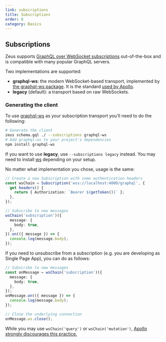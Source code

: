 ```yaml
---
link: subscriptions
title: Subscriptions
order: 8
category: Basics
---
```


## Subscriptions

Zeus supports [GraphQL over WebSocket subscriptions](https://github.com/enisdenjo/graphql-ws/blob/master/PROTOCOL.md) out-of-the-box and is compatible with many popular GraphQL servers.

Two implementations are supported:

- **graphql-ws**: the modern WebSocket-based transport, implemented by [the graphql-ws package](https://www.npmjs.com/package/graphql-ws). It is the standard [used by Apollo](https://www.apollographql.com/docs/react/data/subscriptions/#choosing-a-subscription-library).
- **legacy** (default): a transport based on raw WebSockets.

### Generating the client

To use [graphql-ws](https://www.npmjs.com/package/graphql-ws) as your subscription transport you'll need to do the following:

```sh
# Generate the client
zeus schema.gql ./ --subscriptions graphql-ws
# Add graphql-ws to your project's dependencies
npm install graphql-ws
```

If you want to use **legacy**, use `--subscriptions legacy` instead. You may need to install [ws](https://www.npmjs.com/package/ws) depending on your setup.

No matter what implementation you chose, usage is the same:

```ts
// Create a new Subscription with some authentication headers
const wsChain = Subscription('wss://localhost:4000/graphql', {
  get headers() {
    return { Authorization: `Bearer ${getToken()}` };
  },
});

// Subscribe to new messages
wsChain('subscription')({
  message: {
    body: true,
  },
}).on(({ message }) => {
  console.log(message.body);
});
```

If you need to unsubscribe from a subscription (e.g. you are developing as Single Page App), you can do as follows:

```ts
// Subscribe to new messages
const onMessage = wsChain('subscription')({
  message: {
    body: true,
  },
});
onMessage.on(({ message }) => {
  console.log(message.body);
});

// Close the underlying connection
onMessage.ws.close();
```

While you may use `wsChain('query')` or `wsChain('mutation')`, [Apollo strongly discourages this practice.](https://www.apollographql.com/docs/react/data/subscriptions/#3-split-communication-by-operation-recommended)
